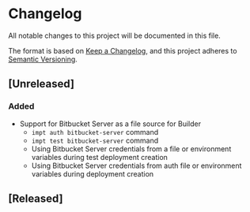 # Changelog #

All notable changes to this project will be documented in this file.

The format is based on [Keep a Changelog](https://keepachangelog.com/en/1.0.0/),
and this project adheres to [Semantic Versioning](https://semver.org/spec/v2.0.0.html).

## [Unreleased] ##

### Added ###

- Support for Bitbucket Server as a file source for Builder
  - `impt auth bitbucket-server` command
  - `impt test bitbucket-server` command
  - Using Bitbucket Server credentials from a file or environment variables during test deployment creation
  - Using Bitbucket Server credentials from auth file or environment variables during deployment creation

## [Released] ##
